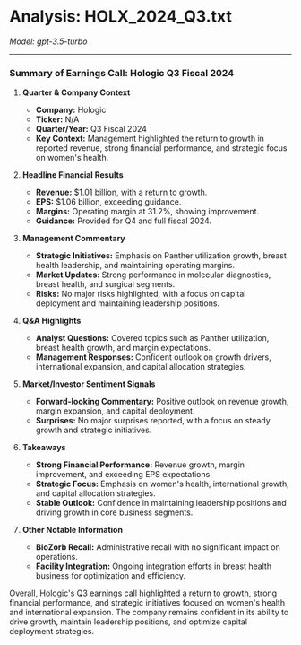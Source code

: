 # Analysis: HOLX_2024_Q3.txt

*Model: gpt-3.5-turbo*

---

### Summary of Earnings Call: Hologic Q3 Fiscal 2024

1. **Quarter & Company Context**
   - **Company:** Hologic
   - **Ticker:** N/A
   - **Quarter/Year:** Q3 Fiscal 2024
   - **Key Context:** Management highlighted the return to growth in reported revenue, strong financial performance, and strategic focus on women's health.

2. **Headline Financial Results**
   - **Revenue:** $1.01 billion, with a return to growth.
   - **EPS:** $1.06 billion, exceeding guidance.
   - **Margins:** Operating margin at 31.2%, showing improvement.
   - **Guidance:** Provided for Q4 and full fiscal 2024.

3. **Management Commentary**
   - **Strategic Initiatives:** Emphasis on Panther utilization growth, breast health leadership, and maintaining operating margins.
   - **Market Updates:** Strong performance in molecular diagnostics, breast health, and surgical segments.
   - **Risks:** No major risks highlighted, with a focus on capital deployment and maintaining leadership positions.

4. **Q&A Highlights**
   - **Analyst Questions:** Covered topics such as Panther utilization, breast health growth, and margin expectations.
   - **Management Responses:** Confident outlook on growth drivers, international expansion, and capital allocation strategies.

5. **Market/Investor Sentiment Signals**
   - **Forward-looking Commentary:** Positive outlook on revenue growth, margin expansion, and capital deployment.
   - **Surprises:** No major surprises reported, with a focus on steady growth and strategic initiatives.

6. **Takeaways**
   - **Strong Financial Performance:** Revenue growth, margin improvement, and exceeding EPS expectations.
   - **Strategic Focus:** Emphasis on women's health, international growth, and capital allocation strategies.
   - **Stable Outlook:** Confidence in maintaining leadership positions and driving growth in core business segments.

7. **Other Notable Information**
   - **BioZorb Recall:** Administrative recall with no significant impact on operations.
   - **Facility Integration:** Ongoing integration efforts in breast health business for optimization and efficiency.

Overall, Hologic's Q3 earnings call highlighted a return to growth, strong financial performance, and strategic initiatives focused on women's health and international expansion. The company remains confident in its ability to drive growth, maintain leadership positions, and optimize capital deployment strategies.